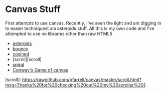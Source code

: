 # Canvas Stuff

First attempts to use canvas. Recently, I've seen the light and am digging in to easier techniquest ala asteroids stuff.
All this is my own code and I've attempted to use no libraries other than raw HTML5

* [asteroids](http://rawgithub.com/pfarrell/canvas/master/asteroids.html)
* [bouncy](http://rawgithub.com/pfarrell/canvas/master/bouncy.html)
* [cosined](http://rawgithub.com/pfarrell/canvas/master/cosined.html)
* [scroll][scroll]
* [spiral](http://rawgithub.com/pfarrell/canvas/master/sprial.html)
* [Conway's Game of canvas](http://rawgithub.com/pfarrell/canvas/master/gol.html)


[scroll]: https://rawgithub.com/pfarrell/canvas/master/scroll.html?msg=Thanks%20for%20checking%20out%20my%20scroller%20(:
